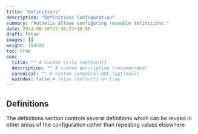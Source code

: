 ```yaml
---
title: "Definitions"
description: "Definitions Configuration"
summary: "Authelia allows configuring reusable definitions."
date: 2024-08-10T22:48:27+10:00
draft: false
images: []
weight: 199100
toc: true
seo:
  title: "" # custom title (optional)
  description: "" # custom description (recommended)
  canonical: "" # custom canonical URL (optional)
  noindex: false # false (default) or true
---
```


## Definitions

The definitions section controls several definitions which can be reused in other areas of the configuration rather than
repeating values elsewhere.
